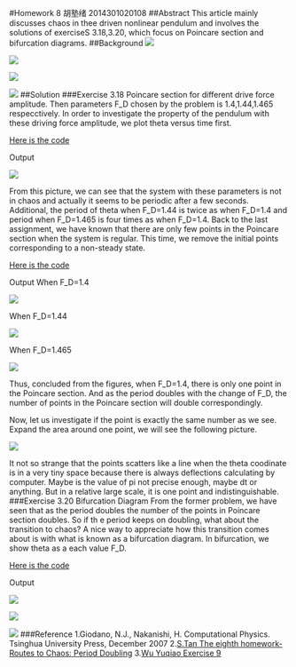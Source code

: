 #Homework 8 胡塾绪 2014301020108
##Abstract
This article mainly discusses chaos in thee driven nonlinear pendulum and involves the solutions of exerciseS 3.18,3.20, which focus on Poincare section and bifurcation diagrams.
##Background
[![](https://github.com/earthhero2016/compuational_physics_N2014301020108/blob/master/Ex-8/20140708131201_7154.gif)](https://github.com/earthhero2016/compuational_physics_N2014301020108/blob/master/Ex-8/pendulum.py)

![](https://github.com/earthhero2016/compuational_physics_N2014301020108/blob/master/Ex-8/XXXXX1.png)

![](https://github.com/earthhero2016/compuational_physics_N2014301020108/blob/master/Ex-8/2016-11-12_233208.png)

![](https://github.com/earthhero2016/compuational_physics_N2014301020108/blob/master/Ex-8/3.12.png)
##Solution
###Exercise 3.18 Poincare section for different drive force amplitude.
Then parameters F_D chosen by the problem is 1.4,1.44,1.465 respecctively. In order to investigate the property of the pendulum with these driving force amplitude, we plot theta versus time first.

[Here is the code](https://github.com/earthhero2016/compuational_physics_N2014301020108/blob/master/Ex-8/theta.py)

Output

![](https://github.com/earthhero2016/compuational_physics_N2014301020108/blob/master/Ex-8/figure_1.png)

From this picture, we can see that the system with these parameters is not in chaos and actually it seems to be periodic after a few seconds. Additional, the period of theta when F_D=1.44 is twice as when F_D=1.4 and period when F_D=1.465 is four times as when F_D=1.4. Back to the last assignment, we have known that there are only few points in the Poincare section when the system is regular. This time, we remove the initial points corresponding to a non-steady state.

[Here is the code](https://github.com/earthhero2016/compuational_physics_N2014301020108/blob/master/Ex-8/3.12.py)

Output
When F_D=1.4

![](https://github.com/earthhero2016/compuational_physics_N2014301020108/blob/master/Ex-8/3.18%20FD%3D1.4.png)

When F_D=1.44

![](https://github.com/earthhero2016/compuational_physics_N2014301020108/blob/master/Ex-8/3.18%20FD%3D1.44.png)

When F_D=1.465

![](https://github.com/earthhero2016/compuational_physics_N2014301020108/blob/master/Ex-8/3.18%20FD%3D1.465.png)

Thus, concluded from the figures, when F_D=1.4, there is only one point in the Poincare section. And as the period doubles with the change of F_D, the number of points in the Poincare section will double correspondingly.

Now, let us investigate if the point is exactly the same number as we see.
Expand the area around one point, we will see the following picture.

![](https://github.com/earthhero2016/compuational_physics_N2014301020108/blob/master/Ex-8/3.18%20e.png)

It not so strange that the points scatters like a line when the theta coodinate is in a very tiny space because there is always  deflections calculating by computer. Maybe is the value of pi not precise enough, maybe dt or anything. But in a relative large scale, it is one point and indistinguishable.
###Exercise 3.20 Bifurcation Diagram
From the former problem, we have seen that as the period doubles the number of the points in Poincare section doubles. So if th e period keeps on doubling, what about the transition to chaos? A nice way to appreciate how this transition comes about is with what is known as a bifurcation diagram. In bifurcation, we show theta as a each value F_D.

[Here is the code](https://github.com/earthhero2016/compuational_physics_N2014301020108/blob/master/Ex-8/3.201.py)

Output

![](https://github.com/earthhero2016/compuational_physics_N2014301020108/blob/master/Ex-8/figure_3.png)

![](https://github.com/earthhero2016/compuational_physics_N2014301020108/blob/master/Ex-8/4%20%201.459%201.476.png)

![](https://github.com/earthhero2016/compuational_physics_N2014301020108/blob/master/Ex-8/1112.png)
###Reference
1.Giodano, N.J., Nakanishi, H. Computational Physics. Tsinghua University Press, December 2007
2.[S.Tan The eighth homework-Routes to Chaos: Period Doubling](http://www.jianshu.com/p/b141af43e303)
3.[Wu Yuqiao Exercise 9](https://github.com/wuyuqiao/computationalphysics_N2013301020142/blob/master/Chapter3---2/Exercise%209.md)
